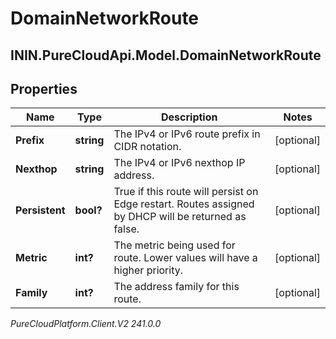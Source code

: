 # DomainNetworkRoute

## ININ.PureCloudApi.Model.DomainNetworkRoute

## Properties

|Name | Type | Description | Notes|
|------------ | ------------- | ------------- | -------------|
| **Prefix** | **string** | The IPv4 or IPv6 route prefix in CIDR notation. | [optional] |
| **Nexthop** | **string** | The IPv4 or IPv6 nexthop IP address. | [optional] |
| **Persistent** | **bool?** | True if this route will persist on Edge restart.  Routes assigned by DHCP will be returned as false. | [optional] |
| **Metric** | **int?** | The metric being used for route. Lower values will have a higher priority. | [optional] |
| **Family** | **int?** | The address family for this route. | [optional] |



_PureCloudPlatform.Client.V2 241.0.0_
